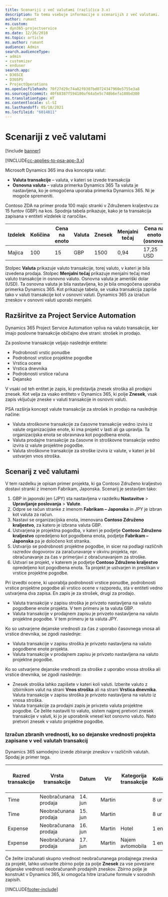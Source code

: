```yaml
---
title: Scenariji z več valutami (različica 3.x)
description: Ta tema vsebuje informacije o scenarijih z več valutami.
author: rumant
ms.custom:
- dyn365-projectservice
ms.date: 12/26/2018
ms.topic: article
ms.author: rumant
audience: Admin
search.audienceType:
- admin
- customizer
- enduser
search.app:
- D365CE
- D365PS
- ProjectOperations
ms.openlocfilehash: 70f27d29c74a82f0307bd0724347960e5755e3a8
ms.sourcegitcommit: 40f68387f594180af64a5e5c748b6efa188bd300
ms.translationtype: HT
ms.contentlocale: sl-SI
ms.lasthandoff: 05/10/2021
ms.locfileid: "6014811"
---
```

# <a name="multiple-currency-scenarios"></a>Scenariji z več valutami

[!include [banner](../includes/psa-now-project-operations.md)]

[!INCLUDE[cc-applies-to-psa-app-3.x](../includes/cc-applies-to-psa-app-3x.md)]

Microsoft Dynamics 365 ima dva koncepta valut:

- **Valuta transakcije** – valuta, v kateri se izvede transakcija 
- **Osnovna valuta** – valuta primerka Dynamics 365 Ta valuta je nastavljena, ko je omogočena uporaba primerka Dynamics 365. Ni je mogoče spremeniti.

Contoso ZDA na primer proda 100 majic stranki v Združenem kraljestvu za 15 funtov (GBP) na kos. Spodnja tabela prikazuje, kako je ta transakcija zapisana v entiteti »Izdelek iz naročila«.

| Izdelek | Količina | Cena na enoto | Valuta | Znesek | Menjalni tečaj | Cena na enoto (osnova)| Znesek (osnova)|
|---------|----------|----------------|----------|--------|---------------|----------------------|--------------|
| Majica | 100      | 15             | GBP      | 1500   | 0,94          | 17,25 USD               | 1.725 USD       |

Stolpec **Valuta** prikazuje valuto transakcije, torej valuto, v kateri je bila izvedena prodaja. Stolpec **Menjalni tečaj** prikazuje menjalni tečaj med valuto transakcije in osnovno valuto. Osnovna valuta je ameriški dolar (USD). Ta osnovna valuta je bila nastavljena, ko je bila omogočena uporaba primerka Dynamics 365.
Kot prikazuje tabela, se vsaka transakcija zapiše tako v valuti transakcije kot v osnovni valuti. Dynamics 365 za izračun zneskov v osnovni valuti uporabi menjalni.

## <a name="project-service-automation-extensions"></a>Razširitve za Project Service Automation

Dynamics 365 Project Service Automation vpliva na valuto transakcije, ker imajo poslovne transakcije običajno dve strani: strošek in prodajo.

Za poslovne transakcije veljajo naslednje entitete:

- Podrobnosti vrstic ponudbe
- Podrobnost vrstice projektne pogodbe
- Vrstica ocene
- Vrstica dnevnika
- Podrobnosti vrstice računa
- Dejansko

V vsaki od teh entitet je zapis, ki predstavlja znesek stroška ali prodajni znesek. Kot velja za vsako entiteto v Dynamics 365, ki polje **Znesek**, vsak zapis vključuje zneske v valuti transakcije in osnovni valuti. 

PSA razširja koncept valute transakcije za strošek in prodajo na naslednje načine:

- Valuta stroškovne transakcije za časovne transakcije vedno izvira iz valute organizacijske enote, ki ima projekt v lasti ali ga upravlja. Ta organizacijska enota se obravnava kot pogodbena enota.
- Valuta prodajne transakcije za časovne in stroškovne transakcije vedno izvira iz valute projektne pogodbe.
- Valuta stroškovne transakcije za stroške izvira iz valute, v kateri je bil ustvarjen vnos stroška.

## <a name="multiple-currency-scenario"></a>Scenarij z več valutami

V tem razdelku je opisan primer projekta, ki ga Contoso Združeno kraljestvo dostavi stranki z imenom Fabrikam, Japonska. Scenarij je sestavljen tako:

1. GBP in japonski jen (JPY) sta nastavljena v razdelku **Nastavitve** \> **Upravljanje poslovanja** \> **Valute**. 
2. Odpre se račun stranke z imenom **Fabrikam – Japonska** in JPY je izbran kot valuta za račun.
3. Nastavi se organizacijska enota, imenovana **Contoso Združeno kraljestvo**, za katero je izbrana valuta GBP.
4. Ustvarjena je projektna pogodba, v kateri je podjetje **Contoso Združeno kraljestvo** opredeljeno kot pogodbena enota, podjetje **Fabrikam – Japonska** pa je določeno kot stranka.
5. Ustvarijo se podrobnosti projektne pogodbe, in sicer na podlagi različnih razredov dogovorov za zaračunavanje v okviru projekta, npr. obračunavanje za čas v primerjavi z obračunavanjem za stroške.
6. Ustvari se projekt, v katerem je podjetje **Contoso Združeno kraljestvo** opredeljeno kot pogodbena enota. Ta projekt je ustvarjen in preslikan v vrstice projektne pogodbe.


Pri izvedbi ocene, ki uporablja podrobnosti vrstice ponudbe, podrobnosti vrstice projektne pogodbe ali vrstico ocene v razporedu, sta v entiteti vedno ustvarjena dva zapisa. En zapis je za strošek, drugi za prodajo.

- Valuta transakcije v zapisu stroška je privzeto nastavljena na valuto pogodbene enote projekta. V tem primeru je ta valuta GBP.
- Valuta transakcije v prodajnem zapisu je privzeto nastavljena na valuto projektne pogodbe. V tem primeru je ta valuta JPY.

Ko so ustvarjene dejanske vrednosti za čas z uporabo časovnega vnosa ali vrstice dnevnika, se zgodi naslednje:

- Valuta transakcije v zapisu stroška je privzeto nastavljena na valuto pogodbene enote projekta.
- Valuta transakcije v prodajnem zapisu je privzeto nastavljena na valuto projektne pogodbe.

Ko so ustvarjene dejanske vrednosti za stroške z uporabo vnosa stroška ali vrstice dnevnika, se zgodi naslednje:

- Znesek stroška lahko zapišete v kateri koli valuti. Izberite valuto z izbirnikom valut na strani **Vnos stroška** ali na strani **Vrstica dnevnika**. Valuta transakcije v zapisu stroška je privzeto nastavljena na valuto iz vnosa stroška. 
- Valuta transakcije za prodajni zapis je privzeto valuta projektne pogodbe. Če želite nastaviti to valuto, sistem najprej pretvori znesek transakcije v valuti, ki jo je uporabnik vnesel kot osnovno valuto. Nato pretvori znesek v valuto projektne pogodbe. 

### <a name="computing-roll-ups-when-project-actuals-are-recorded-in-multiple-transaction-currencies"></a>Izračun zbranih vrednosti, ko so dejanske vrednosti projekta zapisane v več valutah transakcij

Dynamics 365 samodejno izvede zbiranje zneskov v različnih valutah. Spodaj je primer tega.

| Razred transakcije | Vrsta transakcije| Datum   | Vir | Kategorija transakcije | Količina | Cena enote | Znesek      | Menjalni tečaj | Znesek v osnovni valuti |
|-------------------|------------------|--------|----------|----------------------|----------|--------------|-------------|---------------|----------------|
| Time              | Neobračunana prodaja   | 14. jun | Martin  |                      | 8 ur    | 20.000 JPY    | 160.000 JPY | 123           | 1.300,81 USD    |
| Time              | Neobračunana prodaja   | 15. jun | Martin  |                      | 8 ur    | 20.000 JPY    | 160.000 JPY | 123           | 1.300,81 USD    |
| Expense           | Neobračunana prodaja   | 16. jun | Martin  | Hotel                | 1 enota     | 250 EUR      | 250 EUR     | 0,94          | 265,95 USD     |
| Expense           | Neobračunana prodaja   | 17. jun | Martin  | Najem avtomobila           | 1 enota     | 150 EUR      | 150 EUR     | 0,94          | 159,57 USD     |

Če želite izračunati skupno vrednost neobračunanega prodajnega zneska za projekt, lahko ustvarite zbirno polje za polje **Znesek** za vse povezane dejanske vrednosti neobračunanih prodajnih zneskov. Zbirno polje je konstrukt v Dynamics 365, ki omogoča hitre izračune formule v sorodnih zapisih.


[!INCLUDE[footer-include](../includes/footer-banner.md)]